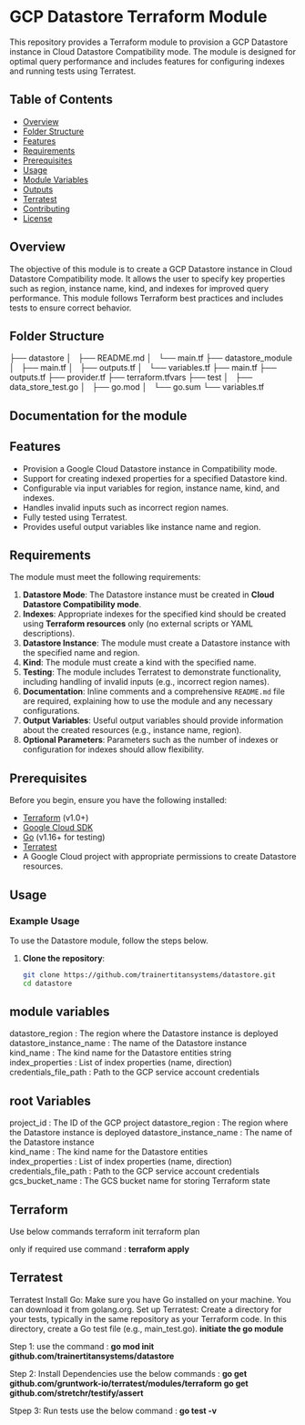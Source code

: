 # GCP Datastore Terraform Module

This repository provides a Terraform module to provision a GCP Datastore instance in Cloud Datastore Compatibility mode. The module is designed for optimal query performance and includes features for configuring indexes and running tests using Terratest.

## Table of Contents

- [Overview](#overview)
- [Folder Structure](#folder-structure)
- [Features](#features)
- [Requirements](#requirements)
- [Prerequisites](#prerequisites)
- [Usage](#usage)
- [Module Variables](#module-variables)
- [Outputs](#outputs)
- [Terratest](#terratest)
- [Contributing](#contributing)
- [License](#license)

## Overview

The objective of this module is to create a GCP Datastore instance in Cloud Datastore Compatibility mode. It allows the user to specify key properties such as region, instance name, kind, and indexes for improved query performance. This module follows Terraform best practices and includes tests to ensure correct behavior.

## Folder Structure

├── datastore
│   ├── README.md
│   └── main.tf
├── datastore_module
│   ├── main.tf
│   ├── outputs.tf
│   └── variables.tf
├── main.tf
├── outputs.tf
├── provider.tf
├── terraform.tfvars
├── test
│   ├── data_store_test.go
│   ├── go.mod
│   └── go.sum
└── variables.tf

## Documentation for the module

## Features

- Provision a Google Cloud Datastore instance in Compatibility mode.
- Support for creating indexed properties for a specified Datastore kind.
- Configurable via input variables for region, instance name, kind, and indexes.
- Handles invalid inputs such as incorrect region names.
- Fully tested using Terratest.
- Provides useful output variables like instance name and region.

## Requirements

The module must meet the following requirements:

1. **Datastore Mode**: The Datastore instance must be created in **Cloud Datastore Compatibility mode**.
2. **Indexes**: Appropriate indexes for the specified kind should be created using **Terraform resources** only (no external scripts or YAML descriptions).
3. **Datastore Instance**: The module must create a Datastore instance with the specified name and region.
4. **Kind**: The module must create a kind with the specified name.
5. **Testing**: The module includes Terratest to demonstrate functionality, including handling of invalid inputs (e.g., incorrect region names).
6. **Documentation**: Inline comments and a comprehensive `README.md` file are required, explaining how to use the module and any necessary configurations.
7. **Output Variables**: Useful output variables should provide information about the created resources (e.g., instance name, region).
8. **Optional Parameters**: Parameters such as the number of indexes or configuration for indexes should allow flexibility.

## Prerequisites

Before you begin, ensure you have the following installed:

- [Terraform](https://www.terraform.io/downloads.html) (v1.0+)
- [Google Cloud SDK](https://cloud.google.com/sdk)
- [Go](https://golang.org/dl/) (v1.16+ for testing)
- [Terratest](https://terratest.gruntwork.io/)
- A Google Cloud project with appropriate permissions to create Datastore resources.

## Usage

### Example Usage

To use the Datastore module, follow the steps below.

1. **Clone the repository**:
   ```bash
   git clone https://github.com/trainertitansystems/datastore.git
   cd datastore

## module variables

datastore_region :	The region where the Datastore instance is deployed	
datastore_instance_name :	The name of the Datastore instance	
kind_name : 	The kind name for the Datastore entities	string	
index_properties : 	List of index properties (name, direction)	
credentials_file_path	: Path to the GCP service account credentials 

## root Variables

project_id	: The ID of the GCP project	
datastore_region :	The region where the Datastore instance is deployed
datastore_instance_name :	The name of the Datastore instance	
kind_name	: The kind name for the Datastore entities	
index_properties :	List of index properties (name, direction)	
credentials_file_path	: Path to the GCP service account credentials 
gcs_bucket_name	: The GCS bucket name for storing Terraform state	
## Terraform 
Use below commands 
terraform init
terraform plan

only if required use command : **terraform apply**


## Terratest

Terratest
Install Go: Make sure you have Go installed on your machine. You can download it from golang.org.
Set up Terratest: Create a directory for your tests, typically in the same repository as your Terraform code. 
In this directory, create a Go test file (e.g., main_test.go).
**initiate the go module**

Step 1: 
use the command : **go mod init github.com/trainertitansystems/datastore**

Step 2: Install Dependencies
use the below commands : 
**go get github.com/gruntwork-io/terratest/modules/terraform
go get github.com/stretchr/testify/assert**

Stpep 3: Run tests
use the below command : 
**go test -v**





